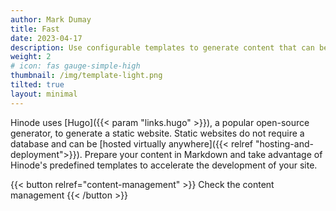 ```yaml
---
author: Mark Dumay
title: Fast
date: 2023-04-17
description: Use configurable templates to generate content that can be deployed virtually everywhere.
weight: 2
# icon: fas gauge-simple-high
thumbnail: /img/template-light.png
tilted: true
layout: minimal
---
```


Hinode uses [Hugo]({{< param "links.hugo" >}}), a popular open-source generator, to generate a static website. Static websites do not require a database and can be [hosted virtually anywhere]({{< relref "hosting-and-deployment">}}). Prepare your content in Markdown and take advantage of Hinode's predefined templates to accelerate the development of your site.

{{< button relref="content-management" >}}
    Check the content management
{{< /button >}}
